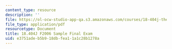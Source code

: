 ```yaml
---
content_type: resource
description: ''
file: https://ol-ocw-studio-app-qa.s3.amazonaws.com/courses/18-404j-theory-of-computation-fall-2020/e3751adeb5b918dbfea11a1c28b1278a_MIT18_404f20_final.pdf
file_type: application/pdf
resourcetype: Document
title: 18.404J F2006 Sample Final Exam
uid: e3751ade-b5b9-18db-fea1-1a1c28b1278a
---
```

